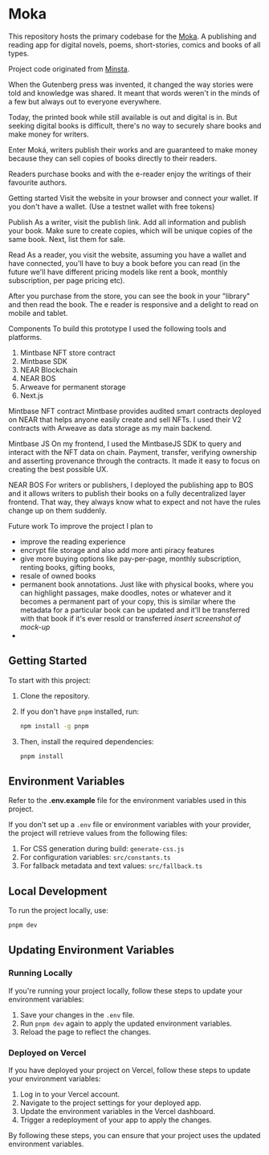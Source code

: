 # Moka

This repository hosts the primary codebase for the [Moka](https://moka.vercel.app). A publishing and reading app for digital novels, poems, short-stories, comics and books of all types.

Project code originated from [Minsta](https://minsta-app.vercel.app).

When the Gutenberg press was invented, it changed the way stories were told and knowledge was shared. It meant that words weren't in the minds of a few but always out to everyone everywhere.

Today, the printed book while still available is out and digital is in. But seeking digital books is difficult, there's no way to securely share books and make money for writers.

Enter Moká, writers publish their works and are guaranteed to make money because they can sell copies of books directly to their readers.

Readers purchase books and with the e-reader enjoy the writings of their favourite authors.

Getting started
Visit the website in your browser and connect your wallet. If you don't have a wallet. (Use a testnet wallet with free tokens)

Publish
As a writer, visit the publish link. Add all information and publish your book. Make sure to create copies, which will be unique copies of the same book. Next, list them for sale.

Read
As a reader, you visit the website, assuming you have a wallet and have connected, you'll have to buy a book before you can read (in the future we'll have different pricing models like rent a book, monthly subscription, per page pricing etc).

After you purchase from the store, you can see the book in your "library" and then read the book. The e reader is responsive and a delight to read on mobile and tablet.

Components
To build this prototype I used the following tools and platforms.

1. Mintbase NFT store contract
2. Mintbase SDK
3. NEAR Blockchain
4. NEAR BOS
5. Arweave for permanent storage
6. Next.js

Mintbase NFT contract
Mintbase provides audited smart contracts deployed on NEAR that helps anyone easily create and sell NFTs. I used their V2 contracts with Arweave as data storage as my main backend.

Mintbase JS
On my frontend, I used the MintbaseJS SDK  to query and interact with the NFT data on chain. Payment, transfer, verifying ownership and asserting provenance through the contracts. It made it easy to focus on creating the best possible UX.

NEAR BOS
For writers or publishers, I deployed the publishing app to BOS and it allows writers to publish their books on a fully decentralized layer frontend. That way, they always know what to expect and not have the rules change up on them suddenly.

Future work
To improve the project I plan to 
- improve the reading experience
- encrypt file storage and also add more anti piracy features
- give more buying options like pay-per-page, monthly subscription, renting books, gifting books, 
- resale of owned books
- permanent book annotations. Just like with physical books, where you can highlight passages, make doodles, notes or whatever and it becomes a permanent part of your copy, this is similar where the metadata for a particular book can be updated and it'll be transferred with that book if it's ever resold or transferred *insert screenshot of mock-up*
- 

## Getting Started

To start with this project:

1. Clone the repository.
2. If you don't have `pnpm` installed, run:

   ```bash
   npm install -g pnpm
   ```
   
3. Then, install the required dependencies:

     ```bash
     pnpm install
     ```

## Environment Variables

Refer to the **.env.example** file for the environment variables used in this project. 

If you don't set up a `.env` file or environment variables with your provider, the project will retrieve values from the following files:

1. For CSS generation during build: `generate-css.js`
2. For configuration variables: `src/constants.ts`
3. For fallback metadata and text values: `src/fallback.ts`

## Local Development

To run the project locally, use:

  ```bash
  pnpm dev
  ```

## Updating Environment Variables

### Running Locally

If you're running your project locally, follow these steps to update your environment variables:

1. Save your changes in the `.env` file.
2. Run `pnpm dev` again to apply the updated environment variables.
3. Reload the page to reflect the changes.

### Deployed on Vercel

If you have deployed your project on Vercel, follow these steps to update your environment variables:

1. Log in to your Vercel account.
2. Navigate to the project settings for your deployed app.
3. Update the environment variables in the Vercel dashboard.
4. Trigger a redeployment of your app to apply the changes.

By following these steps, you can ensure that your project uses the updated environment variables.